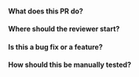 #### What does  this PR do?



#### Where should the reviewer start?



#### Is this a bug fix or a feature?



#### How should this be manually tested?



